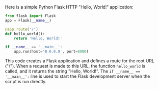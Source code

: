 Here is a simple Python Flask HTTP "Hello, World!" application:

```python
from flask import Flask
app = Flask(__name__)

@app.route('/')
def hello_world():
    return 'Hello, World!'

if __name__ == '__main__':
    app.run(host='0.0.0.0', port=8080)
```

This code creates a Flask application and defines a route for the root URL ("/"). When a request is made to this URL, the function `hello_world` is called, and it returns the string "Hello, World!". The `if __name__ == '__main__':` line is used to start the Flask development server when the script is run directly.
